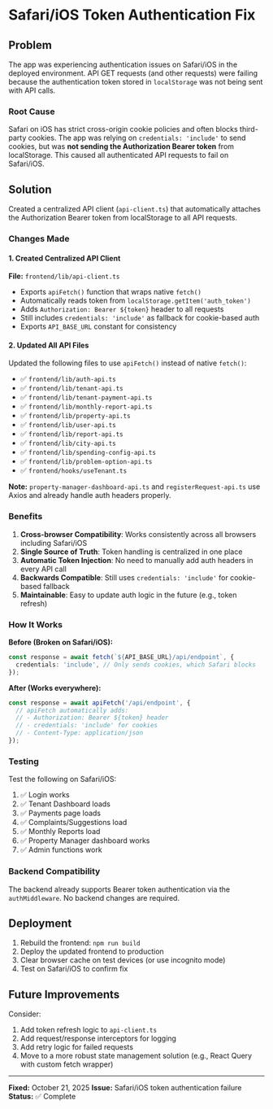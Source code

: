 # Safari/iOS Token Authentication Fix

## Problem
The app was experiencing authentication issues on Safari/iOS in the deployed environment. API GET requests (and other requests) were failing because the authentication token stored in `localStorage` was not being sent with API calls.

### Root Cause
Safari on iOS has strict cross-origin cookie policies and often blocks third-party cookies. The app was relying on `credentials: 'include'` to send cookies, but was **not sending the Authorization Bearer token** from localStorage. This caused all authenticated API requests to fail on Safari/iOS.

## Solution
Created a centralized API client (`api-client.ts`) that automatically attaches the Authorization Bearer token from localStorage to all API requests.

### Changes Made

#### 1. Created Centralized API Client
**File:** `frontend/lib/api-client.ts`

- Exports `apiFetch()` function that wraps native `fetch()`
- Automatically reads token from `localStorage.getItem('auth_token')`
- Adds `Authorization: Bearer ${token}` header to all requests
- Still includes `credentials: 'include'` as fallback for cookie-based auth
- Exports `API_BASE_URL` constant for consistency

#### 2. Updated All API Files
Updated the following files to use `apiFetch()` instead of native `fetch()`:

- ✅ `frontend/lib/auth-api.ts`
- ✅ `frontend/lib/tenant-api.ts`
- ✅ `frontend/lib/tenant-payment-api.ts`
- ✅ `frontend/lib/monthly-report-api.ts`
- ✅ `frontend/lib/property-api.ts`
- ✅ `frontend/lib/user-api.ts`
- ✅ `frontend/lib/report-api.ts`
- ✅ `frontend/lib/city-api.ts`
- ✅ `frontend/lib/spending-config-api.ts`
- ✅ `frontend/lib/problem-option-api.ts`
- ✅ `frontend/hooks/useTenant.ts`

**Note:** `property-manager-dashboard-api.ts` and `registerRequest-api.ts` use Axios and already handle auth headers properly.

### Benefits

1. **Cross-browser Compatibility**: Works consistently across all browsers including Safari/iOS
2. **Single Source of Truth**: Token handling is centralized in one place
3. **Automatic Token Injection**: No need to manually add auth headers in every API call
4. **Backwards Compatible**: Still uses `credentials: 'include'` for cookie-based fallback
5. **Maintainable**: Easy to update auth logic in the future (e.g., token refresh)

### How It Works

**Before (Broken on Safari/iOS):**
```typescript
const response = await fetch(`${API_BASE_URL}/api/endpoint`, {
  credentials: 'include', // Only sends cookies, which Safari blocks
});
```

**After (Works everywhere):**
```typescript
const response = await apiFetch('/api/endpoint', {
  // apiFetch automatically adds:
  // - Authorization: Bearer ${token} header
  // - credentials: 'include' for cookies
  // - Content-Type: application/json
});
```

### Testing

Test the following on Safari/iOS:
1. ✅ Login works
2. ✅ Tenant Dashboard loads
3. ✅ Payments page loads
4. ✅ Complaints/Suggestions load
5. ✅ Monthly Reports load
6. ✅ Property Manager dashboard works
7. ✅ Admin functions work

### Backend Compatibility

The backend already supports Bearer token authentication via the `authMiddleware`. No backend changes are required.

## Deployment

1. Rebuild the frontend: `npm run build`
2. Deploy the updated frontend to production
3. Clear browser cache on test devices (or use incognito mode)
4. Test on Safari/iOS to confirm fix

## Future Improvements

Consider:
1. Add token refresh logic to `api-client.ts`
2. Add request/response interceptors for logging
3. Add retry logic for failed requests
4. Move to a more robust state management solution (e.g., React Query with custom fetch wrapper)

---

**Fixed:** October 21, 2025
**Issue:** Safari/iOS token authentication failure
**Status:** ✅ Complete

